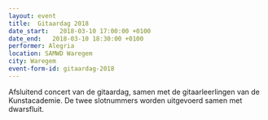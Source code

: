 ```yaml
---
layout: event
title:  Gitaardag 2018
date_start:   2018-03-10 17:00:00 +0100
date_end:   2018-03-10 18:30:00 +0100
performer: Alegria
location: SAMWD Waregem
city: Waregem
event-form-id: gitaardag-2018
---
```


Afsluitend concert van de gitaardag, samen met de gitaarleerlingen van de Kunstacademie. De twee slotnummers worden uitgevoerd samen met dwarsfluit.
